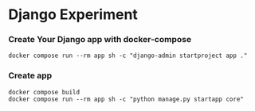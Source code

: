# Django Experiment

### Create Your Django app with docker-compose 

```
docker compose run --rm app sh -c "django-admin startproject app ."

```

### Create app 

```
docker compose build
docker compose run --rm app sh -c "python manage.py startapp core"

```